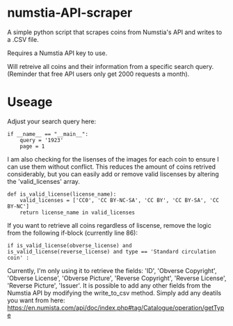 # numstia-API-scraper
A simple python script that scrapes coins from Numstia's API and writes to a .CSV file.

Requires a Numstia API key to use. 

Will retreive all coins and their information from a specific search query. (Reminder that free API users only get 2000 requests a month).
# Useage
Adjust your search query here:
```
if __name__ == "__main__":
    query = '1923'  
    page = 1
```

I am also checking for the lisenses of the images for each coin to ensure I can use them without conflict. This reduces the amount of coins retrived considerably, but you can easily add or remove valid liscenses by altering the 'valid_licenses' array. 
```
def is_valid_license(license_name):
    valid_licenses = ['CC0', 'CC BY-NC-SA', 'CC BY', 'CC BY-SA', 'CC BY-NC'] 
    return license_name in valid_licenses
```

If you want to retrieve all coins regardless of liscense, remove the logic from the following if-block (currently line 86):
```
if is_valid_license(obverse_license) and is_valid_license(reverse_license) and type == 'Standard circulation coin' :
```

Currently, I'm only using it to retrieve the fields: 'ID', 'Obverse Copyright', 'Obverse License', 'Obverse Picture', 'Reverse Copyright', 'Reverse License', 'Reverse Picture', 'Issuer'.
It is possible to add any other fields from the Numstia API by modifying the write_to_csv method. Simply add any deatils you want from here: 
https://en.numista.com/api/doc/index.php#tag/Catalogue/operation/getType

